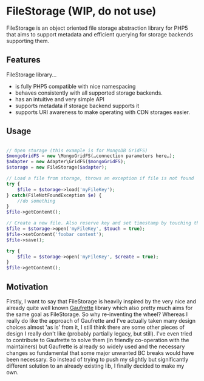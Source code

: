 FileStorage (WIP, do not use)
===========

FileStorage is an object oriented file storage abstraction library for PHP5 that aims to support metadata and efficient querying for storage backends supporting them.

## Features

FileStorage library...

* is fully PHP5 compatible with nice namespacing
* behaves consistently with all supported storage backends.
* has an intuitive and very simple API
* supports metadata if storage backend supports it
* supports URI awareness to make operating with CDN storages easier.

## Usage

```php

// Open storage (this example is for MongoDB GridFS)
$mongoGridFS = new \MongoGridFS(…connection parameters here…);
$adapter = new Adapter\GridFS($mongoGridFS);
$storage = new FileStorage($adapter);

// Load a file from storage, throws an exception if file is not found
try {
    $file = $storage->load('myFileKey');
} catch(FileNotFoundException $e) {
	//do something
}
$file->getContent();

// Create a new file. Also reserve key and set timestamp by touching the file immediately
$file = $storage->open('myFileKey', $touch = true);
$file->setContent('foobar content');
$file->save();

try {
	$file = $storage->open('myFileKey', $create = true);
}
$file->getContent();

```

## Motivation

Firstly, I want to say that FileStorage is heavily inspired by the very nice and already quite well known [Gaufrette](https://github.com/KnpLabs/Gaufrette) library which also pretty much aims for the same goal as FileStorage. So why re-inventing the wheel? Whereas I really do like the approach of Gaufrette and I've actually taken many design choices almost 'as is' from it, I still think there are some other pieces of design I really don't like (probably partially legacy, but still). I've even tried to contribute to Gaufrette to solve them (in friendly co-operation with the maintainers) but Gaufrette is already so widely used and the necessary changes so fundamental that some major unwanted BC breaks would have been necessary. So instead of trying to push my slightly but significantly different solution to an already existing lib, I finally decided to make my own.
